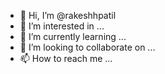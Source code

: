 - 👋 Hi, I’m @rakeshhpatil
- 👀 I’m interested in ...
- 🌱 I’m currently learning ...
- 💞️ I’m looking to collaborate on ...
- 📫 How to reach me ...

<!---
rakeshhpatil/rakeshhpatil is a ✨ special ✨ repository because its `README.md` (this file) appears on your GitHub profile.
You can click the Preview link to take a look at your changes.
--->
